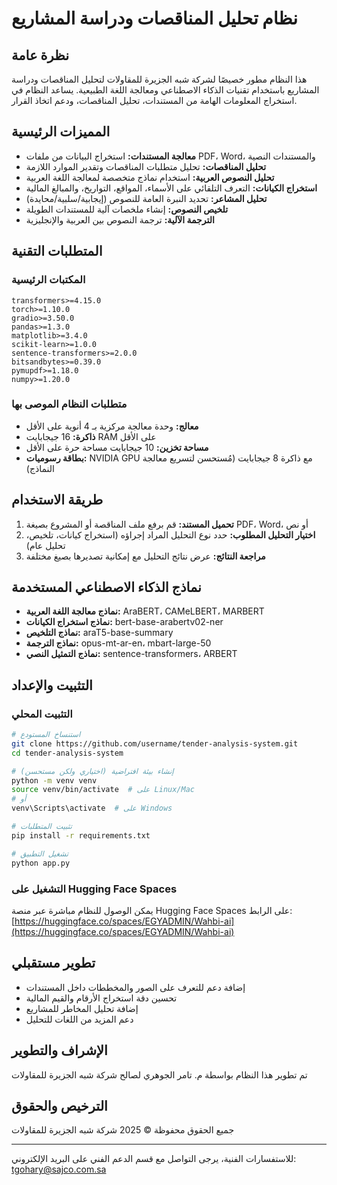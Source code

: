 # نظام تحليل المناقصات ودراسة المشاريع

## نظرة عامة
هذا النظام مطور خصيصًا لشركة شبه الجزيرة للمقاولات لتحليل المناقصات ودراسة المشاريع باستخدام تقنيات الذكاء الاصطناعي ومعالجة اللغة الطبيعية. يساعد النظام في استخراج المعلومات الهامة من المستندات، تحليل المناقصات، ودعم اتخاذ القرار.

## المميزات الرئيسية

- **معالجة المستندات:** استخراج البيانات من ملفات PDF، Word، والمستندات النصية
- **تحليل المناقصات:** تحليل متطلبات المناقصات وتقدير الموارد اللازمة
- **تحليل النصوص العربية:** استخدام نماذج متخصصة لمعالجة اللغة العربية
- **استخراج الكيانات:** التعرف التلقائي على الأسماء، المواقع، التواريخ، والمبالغ المالية
- **تحليل المشاعر:** تحديد النبرة العامة للنصوص (إيجابية/سلبية/محايدة)
- **تلخيص النصوص:** إنشاء ملخصات آلية للمستندات الطويلة
- **الترجمة الآلية:** ترجمة النصوص بين العربية والإنجليزية

## المتطلبات التقنية

### المكتبات الرئيسية
```
transformers>=4.15.0
torch>=1.10.0
gradio>=3.50.0
pandas>=1.3.0
matplotlib>=3.4.0
scikit-learn>=1.0.0
sentence-transformers>=2.0.0
bitsandbytes>=0.39.0
pymupdf>=1.18.0
numpy>=1.20.0
```

### متطلبات النظام الموصى بها
- **معالج:** وحدة معالجة مركزية بـ 4 أنوية على الأقل
- **ذاكرة:** 16 جيجابايت RAM على الأقل
- **مساحة تخزين:** 10 جيجابايت مساحة حرة على الأقل
- **بطاقة رسوميات:** NVIDIA GPU مع ذاكرة 8 جيجابايت (مُستحسن لتسريع معالجة النماذج)

## طريقة الاستخدام

1. **تحميل المستند:** قم برفع ملف المناقصة أو المشروع بصيغة PDF، Word، أو نص
2. **اختيار التحليل المطلوب:** حدد نوع التحليل المراد إجراؤه (استخراج كيانات، تلخيص، تحليل عام)
3. **مراجعة النتائج:** عرض نتائج التحليل مع إمكانية تصديرها بصيغ مختلفة

## نماذج الذكاء الاصطناعي المستخدمة

- **نماذج معالجة اللغة العربية:** AraBERT، CAMeLBERT، MARBERT
- **نماذج استخراج الكيانات:** bert-base-arabertv02-ner
- **نماذج التلخيص:** araT5-base-summary
- **نماذج الترجمة:** opus-mt-ar-en، mbart-large-50
- **نماذج التمثيل النصي:** sentence-transformers، ARBERT

## التثبيت والإعداد

### التثبيت المحلي
```bash
# استنساخ المستودع
git clone https://github.com/username/tender-analysis-system.git
cd tender-analysis-system

# إنشاء بيئة افتراضية (اختياري ولكن مستحسن)
python -m venv venv
source venv/bin/activate  # على Linux/Mac
# أو
venv\Scripts\activate  # على Windows

# تثبيت المتطلبات
pip install -r requirements.txt

# تشغيل التطبيق
python app.py
```

### التشغيل على Hugging Face Spaces
يمكن الوصول للنظام مباشرة عبر منصة Hugging Face Spaces على الرابط:
[https://huggingface.co/spaces/EGYADMIN/Wahbi-ai](https://huggingface.co/spaces/EGYADMIN/Wahbi-ai)

## تطوير مستقبلي

- إضافة دعم للتعرف على الصور والمخططات داخل المستندات
- تحسين دقة استخراج الأرقام والقيم المالية
- إضافة تحليل المخاطر للمشاريع
- دعم المزيد من اللغات للتحليل

## الإشراف والتطوير
تم تطوير هذا النظام بواسطة م. تامر الجوهري لصالح شركة شبه الجزيرة للمقاولات

## الترخيص والحقوق
جميع الحقوق محفوظة © 2025 شركة شبه الجزيرة للمقاولات

---

للاستفسارات الفنية، يرجى التواصل مع قسم الدعم الفني على البريد الإلكتروني: tgohary@sajco.com.sa

